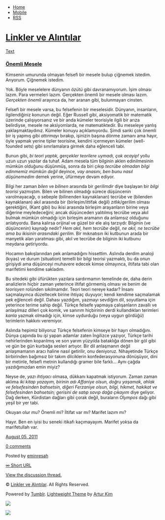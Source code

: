 -   [Home](/)
-   [Mobile](/mobile)
-   [RSS](http://eminresah.tumblr.com/rss)

[Linkler ve Alıntılar](/)
=========================

[Text](http://eminresah.tumblr.com/post/8490831865/onemli-mesele)

### [Önemli Mesele](http://eminresah.tumblr.com/post/8490831865/onemli-mesele)

Kimsenin umurunda olmayan felsefi bir mesele bulup çiğnemek istedim.
Arıyorum. Çiğnemek istedim.

Yok. Böyle meselelere dünyanın *özütü* gibi davranamıyorum. İşim olması
lazım. Para vermeleri lazım. Gerçekten önemli bir mesele olması lazım.
*Gerçekten önemli* arayınca da, her aranan gibi, bulunmayan cinsten.

Felsefi bir mesele varsa, bu felsefenin bir meselesidir. Dünyanın,
insanların, ilgilendiğiniz konunun değil. Eğer Russell gibi, aksiyomatik
bir matematik üzerinde çalışıyorsanız ve bir anda kümeler teorisiyle
ilgili bir arıza belirdiyse, mesele ne aksiyomlarda, ne matematiktedir.
Bu meseleye yanlış yaklaşmaktaydınız. Kümeler konuyu açıklamıyordu.
Şimdi sanki çok önemli bir iş yapmış gibi *attırmayı* bırakıp, işinizin
başına dönme zamanı ama hayır, öyle yapmak yerine tipler teorisine,
kendini içermeyen kümeler (well-founded sets) gibi sınırlamalara girmek
daha eğlenceli tabi.

Bunun gibi, *bi teori yaptık, gerçekler teorilere uymadı, çok acayip!*
yollu uzun uzun yazılar da tuhaf. Adam mesela tüm bilginin aklen
edinilmesinin mümkün olduğunu düşünmüş, sonra da biri çıkıp *tecrübe
olmadan bilgi edinmemiz mümkün değil* deyince, *vay anasını, ben bunu
nasıl düşünemedim* demek yerine, üfürmeye devam ediyor.

Bilgi her zaman *bilen* ve *bilinen* arasında bir *gerilimdir* diye
başlayan bir *bilgi teorisi* yazmıştım. Bilen ve bilinen olmadığı sürece
düşüncenin varolmayacağı, o sebeple (bilinenden kaynaklanan) tecrübe ve
(bilenden kaynaklanan) akıl arasında bir (birleşim/ittifak değil)
zıtlık/gerilim olması gerektiğini, (Kant gibi) bu ikisi arasında
birleşim arayanların birine veya diğerine meyledeceğini; ancak
düşünceden yalıtılmış tecrübe veya akıl bulmak mümkün olmadığı için
birleşim aramanın da anlamsız olduğunu anlatıyordu. Bana kalırsa
orijinal ve güzel bir ele alış tarzıydı: Bilginin (ve düşüncenin)
kaynağı nedir? *Hem akıl, hem tecrübe* değil, *ne akıl, ne tecrübe ama
bu ikisinin arasındaki gerilim.* Bir mıknatısın iki kutbunun arada bir
manyetik alan yaratması gibi, akıl ve tecrübe de bilginin iki kutbunu
meydana getiriyordu.

Hocamın bakışlarından pek anlamadığını hissettim. Aslında derdim analoji
(kıyas) ve durum (situation) temelli bir bilgi teorisi yazmaktı, bu da
onun girişiydi ama düşünceyi muhavere edecek kimse olmayınca, iltifata
tabi olan marifetimi kendime sakladım.

Bu sitedeki gibi üfürükten yazılara sardırmamın temelinde de, daha derin
analizlerin hiçbir zaman yeterince iltifat görmemiş olması ve benim de
*teorisyen* rolünden sıkılmamdır. Teori teori nereye kadar? İnsanı
saçmalayınca düzeltecek birine ihtiyaç duyuyor; kendi kendime saçmalamak
pek eğlenceli değil. Dahası yazdığım, yazmayı sevdiğim dil, soyutlama
için yeterince terime sahip değil. Türkçe felsefe yapmaya çalışanların
zavallı ve anlaşılmaz dilleri çok komik, ve sanırım hiçbirinin derdi
kullandıkları terimleri *kanla* yazmak olmadığı için, kimse uydurduğu
(veya uygun gördüğü) terimlerin hakkını veremiyor.

Aslında hepimiz biliyoruz Türkçe felsefenin kimseye bir hayrı
olmadığını. Dünya çapında bu *işi* yapan adamlar zaten İngilizce
yazıyor, Türkçe tarihi nehirlerinden koparılmış ve son yarım yüzyılda
bataklığa dönen bir göl gibi ve gün be gün kurbağa sesleri artıyor. Bir
dil anlaşmanın değil anlaşmamanın aracı haline nasıl getirilir, onu
deniyoruz. Nihayetinde Türkçe birbirinden bağımsız bir takım dilciklerin
konfederasyonuna dönüşüyor, dini bir metinle, felsefi metnin kullandığı
gramer bile farklı… Aynı çağda yazdığımızdan emin miyiz?

Neyse de, *yazı ihtiyacı* olmasa, dükkanı kapatmak istiyorum. Zaman
zaman aklıma *iki kitap yazayım, birinin adı Affaniye olsun, doğru
yaşamak, ahlak ve felsefesinden bahsetsin, diğeri Ferzaniye olsun,
bilgi, hikmet, hakikat ve felsefesinden bahsetsin; gerisini de satıp
savıp dağa çıkayım* diye geliyor. Dağ derken, Kürdistan dağları gibi
çorak değil, buraların *Olympos* dağı gibi yeşil bir yer tabi.

Okuyan olur mu? Önemli mi? İltifat var mı? Marifet lazım mı?

Hayır. Ben en iyisi bu seneki itikafı kaçımayayım. Marifet yoksa da
marifetullah var.

[August 05,
2011](http://eminresah.tumblr.com/post/8490831865/onemli-mesele)

[0
comments](http://eminresah.tumblr.com/post/8490831865/onemli-mesele#disqus_thread)

Posted by [eminresah](http://eminresah.tumblr.com/)

[∞ Short URL](http://tmblr.co/ZWS1Oy7w5y-v)

[View the discussion thread.](http://erblog.disqus.com/?url=ref)

© [Linkler ve Alıntılar](/). All Rights Reserved.

Powered by [Tumblr](http://tumblr.com). [Lightweight
Theme](http://www.tumblr.com/theme/10820) by [Artur
Kim](http://arturkim.com)

![](https://px.srvcs.tumblr.com/impixu?T=1434919020&J=eyJ0eXBlIjoidXJsIiwidXJsIjoiaHR0cDpcL1wvZW1pbnJlc2FoLnR1bWJsci5jb21cL3Bvc3RcLzg0OTA4MzE4NjVcL29uZW1saS1tZXNlbGUiLCJyZXF0eXBlIjowLCJyb3V0ZSI6IlwvcG9zdFwvOmlkXC86c3VtbWFyeSIsIm5vc2NyaXB0IjoxfQ==&U=GBFAMHLBBI&K=d6061d8b9830815c464769e2aa718dcdcf1c94808aae502d49982822bdf2a396&R=)

![](https://px.srvcs.tumblr.com/impixu?T=1434919020&J=eyJ0eXBlIjoicG9zdCIsInVybCI6Imh0dHA6XC9cL2VtaW5yZXNhaC50dW1ibHIuY29tXC9wb3N0XC84NDkwODMxODY1XC9vbmVtbGktbWVzZWxlIiwicmVxdHlwZSI6MCwicm91dGUiOiJcL3Bvc3RcLzppZFwvOnN1bW1hcnkiLCJwb3N0cyI6W3sicG9zdGlkIjoiODQ5MDgzMTg2NSIsImJsb2dpZCI6IjM2NDgwMjgiLCJzb3VyY2UiOjMzfV0sIm5vc2NyaXB0IjoxfQ==&U=GAFILDEKFN&K=94a19cf7b61bff1b3f6aecff9c214a8fa5f5e3ae6e9edd4078e4cc9e7c4902c8&R=)

